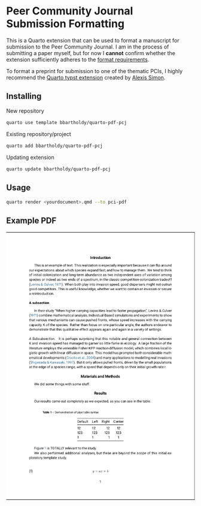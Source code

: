 # Peer Community Journal Submission Formatting

This is a Quarto extension that can be used to format a manuscript for submission to the Peer Community Journal.
I am in the process of submitting a paper myself, but for now I **cannot** confirm whether the extension
sufficiently adheres to the [format requirements](https://peercommunityjournal.org/page/instructions/).

To format a preprint for submission to one of the thematic PCIs, I highly recommend the
[Quarto typst extension](https://github.com/alxsimon/typst-pci) created by [Alexis Simon](https://github.com/alxsimon).

## Installing

New repository

```bash
quarto use template bbartholdy/quarto-pdf-pcj
```

Existing repository/project

```bash
quarto add bbartholdy/quarto-pdf-pcj
```

Updating extension

```bash
quarto update bbartholdy/quarto-pdf-pcj
```

## Usage

```bash
quarto render <yourdocument>.qmd --to pci-pdf
```

## Example PDF

![Screenshot of the rendered template.qmd](pdf.png)
